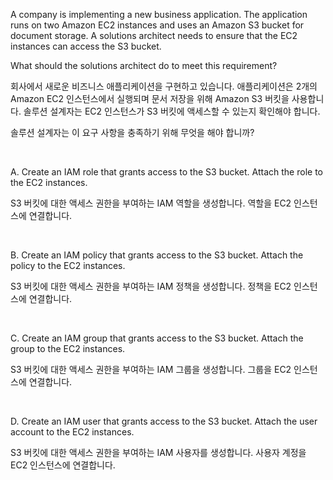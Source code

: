 A company is implementing a new business application. The application runs on two Amazon EC2 instances and uses an Amazon S3 bucket for document storage. A solutions architect needs to ensure that the EC2 instances can access the S3 bucket.

What should the solutions architect do to meet this requirement?

회사에서 새로운 비즈니스 애플리케이션을 구현하고 있습니다. 애플리케이션은 2개의 Amazon EC2 인스턴스에서 실행되며 문서 저장을 위해 Amazon S3 버킷을 사용합니다. 솔루션 설계자는 EC2 인스턴스가 S3 버킷에 액세스할 수 있는지 확인해야 합니다.

솔루션 설계자는 이 요구 사항을 충족하기 위해 무엇을 해야 합니까?

​

A.
Create an IAM role that grants access to the S3 bucket. Attach the role to the EC2 instances.

S3 버킷에 대한 액세스 권한을 부여하는 IAM 역할을 생성합니다. 역할을 EC2 인스턴스에 연결합니다.

​

B.
Create an IAM policy that grants access to the S3 bucket. Attach the policy to the EC2 instances.

S3 버킷에 대한 액세스 권한을 부여하는 IAM 정책을 생성합니다. 정책을 EC2 인스턴스에 연결합니다.

​

C.
Create an IAM group that grants access to the S3 bucket. Attach the group to the EC2 instances.

S3 버킷에 대한 액세스 권한을 부여하는 IAM 그룹을 생성합니다. 그룹을 EC2 인스턴스에 연결합니다.

​

D.
Create an IAM user that grants access to the S3 bucket. Attach the user account to the EC2 instances.

S3 버킷에 대한 액세스 권한을 부여하는 IAM 사용자를 생성합니다. 사용자 계정을 EC2 인스턴스에 연결합니다.
